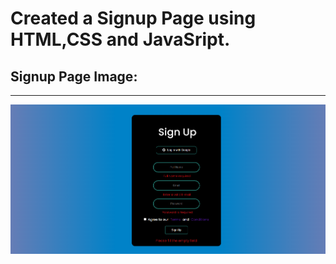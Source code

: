 # Created a Signup Page using HTML,CSS and JavaSript.

## Signup Page Image:
***
![](./screenshot/signup%20page.png)


